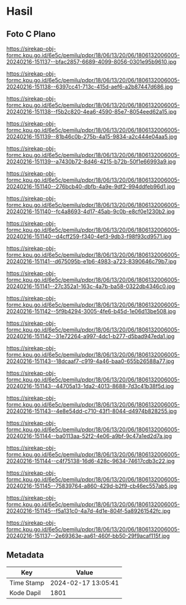 # Hasil

## Foto C Plano

https://sirekap-obj-formc.kpu.go.id/6e5c/pemilu/pdpr/18/06/13/20/06/1806132006005-20240216-151137--bfac2857-6689-4099-8056-0301e95b9610.jpg

https://sirekap-obj-formc.kpu.go.id/6e5c/pemilu/pdpr/18/06/13/20/06/1806132006005-20240216-151138--6397cc41-713c-415d-aef6-a2b87447d686.jpg

https://sirekap-obj-formc.kpu.go.id/6e5c/pemilu/pdpr/18/06/13/20/06/1806132006005-20240216-151138--f5b2c820-4ea6-4590-85e7-8054eed62a15.jpg

https://sirekap-obj-formc.kpu.go.id/6e5c/pemilu/pdpr/18/06/13/20/06/1806132006005-20240216-151139--81b46c0b-275b-4a15-9834-a2c444e04aa5.jpg

https://sirekap-obj-formc.kpu.go.id/6e5c/pemilu/pdpr/18/06/13/20/06/1806132006005-20240216-151139--a7430b72-8d46-4215-b72b-50f1e66993a9.jpg

https://sirekap-obj-formc.kpu.go.id/6e5c/pemilu/pdpr/18/06/13/20/06/1806132006005-20240216-151140--276bcb40-dbfb-4a9e-9df2-994ddfeb96d1.jpg

https://sirekap-obj-formc.kpu.go.id/6e5c/pemilu/pdpr/18/06/13/20/06/1806132006005-20240216-151140--fc4a8693-4d17-45ab-9c0b-e8cf0e1230b2.jpg

https://sirekap-obj-formc.kpu.go.id/6e5c/pemilu/pdpr/18/06/13/20/06/1806132006005-20240216-151140--d4cff259-f340-4ef3-9db3-f98f93cd9571.jpg

https://sirekap-obj-formc.kpu.go.id/6e5c/pemilu/pdpr/18/06/13/20/06/1806132006005-20240216-151141--d675095b-e1b6-4983-a723-8390646c79b7.jpg

https://sirekap-obj-formc.kpu.go.id/6e5c/pemilu/pdpr/18/06/13/20/06/1806132006005-20240216-151141--27c352a1-163c-4a7b-ba58-0322db4346c0.jpg

https://sirekap-obj-formc.kpu.go.id/6e5c/pemilu/pdpr/18/06/13/20/06/1806132006005-20240216-151142--5f9b4294-3005-4fe6-b45d-1e06d13be508.jpg

https://sirekap-obj-formc.kpu.go.id/6e5c/pemilu/pdpr/18/06/13/20/06/1806132006005-20240216-151142--31e72264-a997-4dc1-b277-d5bad947eda1.jpg

https://sirekap-obj-formc.kpu.go.id/6e5c/pemilu/pdpr/18/06/13/20/06/1806132006005-20240216-151143--18dcaaf7-c919-4a46-baa0-655b26588a77.jpg

https://sirekap-obj-formc.kpu.go.id/6e5c/pemilu/pdpr/18/06/13/20/06/1806132006005-20240216-151143--44705a13-1da2-4013-8688-7d3c41b38f5d.jpg

https://sirekap-obj-formc.kpu.go.id/6e5c/pemilu/pdpr/18/06/13/20/06/1806132006005-20240216-151143--4e8e54dd-c710-43f1-8044-d4974b828255.jpg

https://sirekap-obj-formc.kpu.go.id/6e5c/pemilu/pdpr/18/06/13/20/06/1806132006005-20240216-151144--ba0113aa-52f2-4e06-a9bf-9c47a1ed2d7a.jpg

https://sirekap-obj-formc.kpu.go.id/6e5c/pemilu/pdpr/18/06/13/20/06/1806132006005-20240216-151144--c4f75138-16d6-428c-9634-74617cdb3c22.jpg

https://sirekap-obj-formc.kpu.go.id/6e5c/pemilu/pdpr/18/06/13/20/06/1806132006005-20240216-151145--75839764-a860-429d-b2f9-cb46ec557ab5.jpg

https://sirekap-obj-formc.kpu.go.id/6e5c/pemilu/pdpr/18/06/13/20/06/1806132006005-20240216-151145--f5a131c0-4a7d-4d1e-804f-5a89261542fc.jpg

https://sirekap-obj-formc.kpu.go.id/6e5c/pemilu/pdpr/18/06/13/20/06/1806132006005-20240216-151137--2e69363e-aa61-460f-bb50-29f9acaf115f.jpg


## Metadata

| Key        | Value               |
| ---------- | ------------------- |
| Time Stamp | 2024-02-17 13:05:41 |
| Kode Dapil | 1801                |



